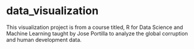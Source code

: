 # data_visualization
This visualization project is from a course titled, R for Data Science and Machine Learning taught by Jose Portilla to analyze the global corruption and human development data.
